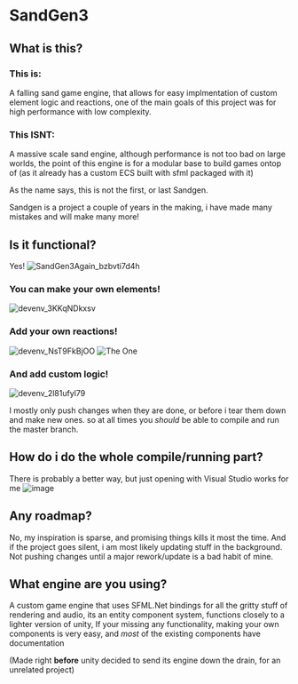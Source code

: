# SandGen3


## What is this?
### This is:
  A falling sand game engine, that allows for easy implmentation of custom element logic and reactions,
  one of the main goals of this project was for high performance with low complexity.

### This ISNT:
A massive scale sand engine, although performance is not too bad on large worlds, the point of
this engine is for a modular base to build games ontop of (as it already has a custom ECS built with sfml packaged with it)

As the name says, this is not the first, or last Sandgen.

Sandgen is a project a couple of years in the making, i have made many mistakes and will make many more!

## Is it functional?
Yes!
![SandGen3Again_bzbvti7d4h](https://github.com/timmyred456/SandGen3/assets/24467262/ac56ffe1-2688-44d0-8d93-6c6894801efe)

### You can make your own elements!

![devenv_3KKqNDkxsv](https://github.com/timmyred456/SandGen3/assets/24467262/4ac210b4-f540-45fe-91ab-799566f2d784)

### Add your own reactions!

![devenv_NsT9FkBjOO](https://github.com/timmyred456/SandGen3/assets/24467262/4af1bd4f-db52-4779-8352-0a81c099eead)
![The One](https://github.com/timmyred456/SandGen3/assets/24467262/2dcb91d5-ab1a-47f4-bb8f-6ae28399f20a)


### And add custom logic!

![devenv_2l81ufyl79](https://github.com/timmyred456/SandGen3/assets/24467262/d8179c78-5a7a-4d75-adaf-926cc9ae5645)



I mostly only push changes when they are done, or before i tear them down and make new ones. so at all times you *should* be able to
compile and run the master branch.

## How do i do the whole compile/running part?
There is probably a better way, but just opening with Visual Studio works for me
![image](https://github.com/timmyred456/SandGen3/assets/24467262/826605a4-55f3-4cbe-8509-1d1679d22942)

## Any roadmap?
No, my inspiration is sparse, and promising things kills it most the time.
And if the project goes silent, i am most likely updating stuff in the background.
Not pushing changes until a major rework/update is a bad habit of mine.

## What engine are you using?
A custom game engine that uses SFML.Net bindings for all the gritty stuff of rendering and audio,
its an entity component system, functions closely to a lighter version of unity,
If your missing any functionality, making your own components is very easy, and *most* of the existing components have documentation

(Made right **before** unity decided to send its engine down the drain, for an unrelated project)
